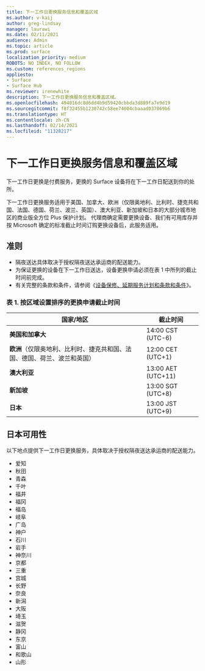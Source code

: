 ```yaml
---
title: 下一工作日更换服务信息和覆盖区域
ms.author: v-kaij
author: greg-lindsay
manager: laurawi
ms.date: 02/11/2021
audience: Admin
ms.topic: article
ms.prod: surface
localization_priority: medium
ROBOTS: NO INDEX, NO FOLLOW
ms.custom: references_regions
appliesto:
- Surface
- Surface Hub
ms.reviewer: irenewhite
description: 下一工作日更换服务信息和覆盖区域。
ms.openlocfilehash: 494016dc8d6dd4b9d59420cbbda3d889fa7e9d19
ms.sourcegitcommit: f8f32455b1230742c58ee74004cbaaad037069b6
ms.translationtype: HT
ms.contentlocale: zh-CN
ms.lasthandoff: 02/14/2021
ms.locfileid: "11328217"
---
```

# 下一工作日更换服务信息和覆盖区域

下一工作日更换是付费服务​​，更换的 Surface 设备将在下一工作日配送到你的处所。 

下一工作日更换服务适用于美国、加拿大、欧洲（仅限奥地利、比利时、捷克共和国、法国、德国、荷兰、波兰、英国）、澳大利亚、新加坡和日本的大部分城市地区的商业版全方位 Plus 保护计划。 代理商确定需要更换设备、我们有可用库存并按 Microsoft 确定的标准截止时间订购更换设备后，此服务适用。 

## 准则

- 隔夜送达具体取决于授权隔夜送达承运商的配送能力。
- 为保证更换的设备在下一工作日送达，设备更换申请必须在表 1 中所列的截止时间前完成。 
- 有关完整的条款和条件，请参阅《[设备保修、延期服务计划和条款和条件](https://support.microsoft.com/topic/warranties-extended-service-plans-and-terms-conditions-for-your-device-eedf7a23-84a7-1a47-480b-0e10503eedf5)》。

### 表 1. 按区域设置排序的更换申请截止时间

| 国家/地区                                                                                                    | 截止时间 |
| -------------------------------------------------------------------------------------------------------------- | --------------- |
| **美国和加拿大**                                                                                     | 14:00 CST    (UTC-6)      |
| **欧洲**（仅限奥地利、比利时、捷克共和国、法国、德国、荷兰、波兰和英国） | 12:00 CET   (UTC+1)     |
| **澳大利亚**                                                                                                  | 13:00 AET   (UTC+11)    |
| **新加坡**                                                                                                  | 13:00 SGT    (UTC+8)   |
| **日本**                                                                                                      | 13:00 JST    (UTC+9)   |


## 日本可用性 

以下地点提供下一工作日更换服务，具体取决于授权隔夜送达承运商的配送能力。 

- 爱知
- 秋田
- 青森
- 千叶
- 福井
- 福冈
- 福岛
- 岐阜
- 广岛
- 神户
- 石川
- 岩手
- 神奈川
- 京都
- 三重
- 宫城
- 长野
- 奈良
- 新潟
- 大阪
- 埼玉
- 滋贺
- 静冈
- 东京
- 富山
- 和歌山
- 山形

